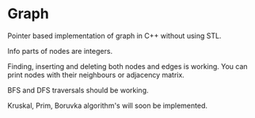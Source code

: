 # Graph
Pointer based implementation of graph in C++ without using STL.

Info parts of nodes are integers.

Finding, inserting and deleting both nodes and edges is working.
You can print nodes with their neighbours or adjacency matrix.

BFS and DFS traversals should be working.

Kruskal, Prim, Boruvka algorithm's will soon be implemented.
